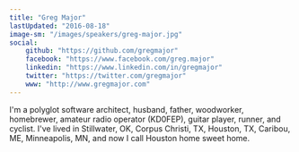 ```yaml
---
title: "Greg Major"
lastUpdated: "2016-08-18"
image-sm: "/images/speakers/greg-major.jpg"
social:
    github: "https://github.com/gregmajor"
    facebook: "https://www.facebook.com/greg.major"
    linkedin: "https://www.linkedin.com/in/gregmajor"
    twitter: "https://twitter.com/gregmajor"
    www: "http://www.gregmajor.com"
---
```

I'm a polyglot software architect, husband, father, woodworker, homebrewer, amateur 
radio operator (KD0FEP), guitar player, runner, and cyclist. I've lived in 
Stillwater, OK, Corpus Christi, TX, Houston, TX, Caribou, ME, Minneapolis, MN, and 
now I call Houston home sweet home.
<!--more-->
<!--excerpt-->